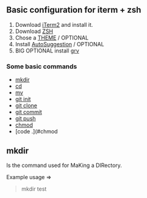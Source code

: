 ## Basic configuration for iterm + zsh

1. Download [iTerm2](https://www.iterm2.com/downloads.html) and install it.
2. Download [ZSH](https://ohmyz.sh/)
3. Chose a [THEME](https://github.com/robbyrussell/oh-my-zsh/wiki/themes) / OPTIONAL
4. Install [AutoSuggestion](https://github.com/zsh-users/zsh-autosuggestions) / OPTIONAL
5. BIG OPTIONAL install [grv](https://github.com/rgburke/grv)



### Some basic commands

 - [mkdir](#mkdir)
 - [cd](#cd)
 - [mv](#mv)
 - [git init](#git-init)
 - [git clone](#git-clone)
 - [git commit](#git-commit)
 - [git push](#git-push)
 - [chmod](#chmod)
 - [code .](#chmod


## mkdir

Is the command used for MaKing a DIRectory.

Example usage =>

> mkdir test







